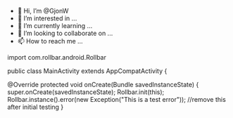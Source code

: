- 👋 Hi, I’m @GjonW
- 👀 I’m interested in ...
- 🌱 I’m currently learning ...
- 💞️ I’m looking to collaborate on ...
- 📫 How to reach me ...

<!---
GjonW/GjonW is a ✨ special ✨ repository because its `README.md` (this file) appears on your GitHub profile.
You can click the Preview link to take a look at your changes.
--->
import com.rollbar.android.Rollbar

public class MainActivity extends AppCompatActivity {

  @Override
  protected void onCreate(Bundle savedInstanceState) {
    super.onCreate(savedInstanceState);
    Rollbar.init(this);
    Rollbar.instance().error(new Exception("This is a test error")); //remove this after initial testing
  }
